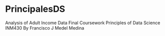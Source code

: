 # PrincipalesDS

Analysis of Adult Income Data
Final Coursework Principles of Data Science INM430
By Francisco J Medel Medina
